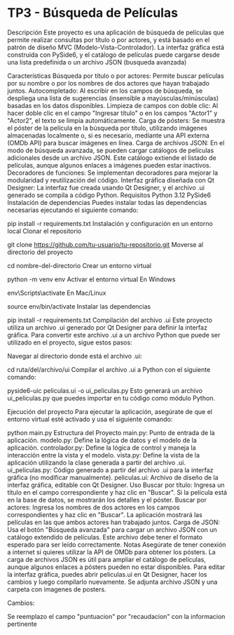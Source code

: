 # TP3 - Búsqueda de Películas

Descripción
Este proyecto es una aplicación de búsqueda de películas que permite realizar consultas por título o por actores, y está basado en el patrón de diseño MVC (Modelo-Vista-Controlador). La interfaz gráfica está construida con PySide6, y el catálogo de películas puede cargarse desde una lista predefinida o un archivo JSON (busqueda avanzada)

Características
Búsqueda por título o por actores: Permite buscar películas por su nombre o por los nombres de dos actores que hayan trabajado juntos.
Autocompletado: Al escribir en los campos de búsqueda, se despliega una lista de sugerencias (insensible a mayúsculas/minúsculas) basadas en los datos disponibles.
Limpieza de campos con doble clic: Al hacer doble clic en el campo "Ingresar título" o en los campos "Actor1" y "Actor2", el texto se limpia automáticamente.
Carga de pósters: Se muestra el póster de la película en la búsqueda por título, utilizando imágenes almacenadas localmente o, si es necesario, mediante una API externa (OMDb API) para buscar imágenes en línea.
Carga de archivos JSON: En el modo de búsqueda avanzada, se pueden cargar catálogos de películas adicionales desde un archivo JSON. Este catálogo extiende el listado de películas, aunque algunos enlaces a imágenes pueden estar inactivos.
Decoradores de funciones: Se implementan decoradores para mejorar la modularidad y reutilización del código.
Interfaz gráfica diseñada con Qt Designer: La interfaz fue creada usando Qt Designer, y el archivo .ui generado se compila a código Python.
Requisitos
Python 3.12
PySide6
Instalación de dependencias
Puedes instalar todas las dependencias necesarias ejecutando el siguiente comando:


pip install -r requirements.txt
Instalación y configuración en un entorno local
Clonar el repositorio

git clone https://github.com/tu-usuario/tu-repositorio.git
Moverse al directorio del proyecto

cd nombre-del-directorio
Crear un entorno virtual

python -m venv env
Activar el entorno virtual
En Windows

env\Scripts\activate
En Mac/Linux

source env/bin/activate
Instalar las dependencias

pip install -r requirements.txt
Compilación del archivo .ui
Este proyecto utiliza un archivo .ui generado por Qt Designer para definir la interfaz gráfica. Para convertir este archivo .ui a un archivo Python que puede ser utilizado en el proyecto, sigue estos pasos:

Navegar al directorio donde está el archivo .ui:


cd ruta/del/archivo/ui
Compilar el archivo .ui a Python con el siguiente comando:


pyside6-uic peliculas.ui -o ui_peliculas.py
Esto generará un archivo ui_peliculas.py que puedes importar en tu código como módulo Python.

Ejecución del proyecto
Para ejecutar la aplicación, asegúrate de que el entorno virtual esté activado y usa el siguiente comando:



python main.py
Estructura del Proyecto
main.py: Punto de entrada de la aplicación.
modelo.py: Define la lógica de datos y el modelo de la aplicación.
controlador.py: Define la lógica de control y maneja la interacción entre la vista y el modelo.
vista.py: Define la vista de la aplicación utilizando la clase generada a partir del archivo .ui.
ui_peliculas.py: Código generado a partir del archivo .ui para la interfaz gráfica (no modificar manualmente).
peliculas.ui: Archivo de diseño de la interfaz gráfica, editable con Qt Designer.
Uso
Buscar por título: Ingresa un título en el campo correspondiente y haz clic en "Buscar". Si la película está en la base de datos, se mostrarán los detalles y el póster.
Buscar por actores: Ingresa los nombres de dos actores en los campos correspondientes y haz clic en "Buscar". La aplicación mostrará las películas en las que ambos actores han trabajado juntos.
Carga de JSON: Usa el botón "Búsqueda avanzada" para cargar un archivo JSON con un catálogo extendido de películas. Este archivo debe tener el formato esperado para ser leído correctamente.
Notas
Asegúrate de tener conexión a internet si quieres utilizar la API de OMDb para obtener los pósters.
La carga de archivos JSON es útil para ampliar el catálogo de películas, aunque algunos enlaces a pósters pueden no estar disponibles.
Para editar la interfaz gráfica, puedes abrir peliculas.ui en Qt Designer, hacer los cambios y luego compilarlo nuevamente.
Se adjunta archivo JSON y una carpeta con imagenes de posters.


Cambios:

Se reemplazo el campo "puntuacion" por "recaudacion" con la informacion pertinente
